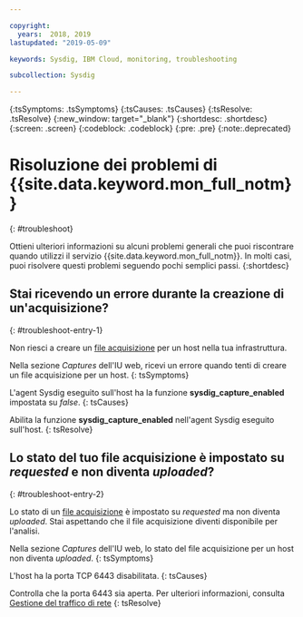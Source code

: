 ```yaml
---

copyright:
  years:  2018, 2019
lastupdated: "2019-05-09"

keywords: Sysdig, IBM Cloud, monitoring, troubleshooting

subcollection: Sysdig

---
```


{:tsSymptoms: .tsSymptoms}
{:tsCauses: .tsCauses}
{:tsResolve: .tsResolve}
{:new_window: target="_blank"}
{:shortdesc: .shortdesc}
{:screen: .screen}
{:codeblock: .codeblock}
{:pre: .pre}
{:note:.deprecated}

# Risoluzione dei problemi di {{site.data.keyword.mon_full_notm}}
{: #troubleshoot}

Ottieni ulteriori informazioni su alcuni problemi generali che puoi riscontrare quando utilizzi il servizio {{site.data.keyword.mon_full_notm}}. In molti casi, puoi risolvere questi problemi seguendo pochi semplici passi.
{:shortdesc}

## Stai ricevendo un errore durante la creazione di un'acquisizione?
{: #troubleshoot-entry-1}

Non riesci a creare un [file acquisizione](/docs/services/Monitoring-with-Sysdig/captures.html#captures) per un host nella tua infrastruttura. 

Nella sezione *Captures* dell'IU web, ricevi un errore quando tenti di creare un file acquisizione per un host.
{: tsSymptoms}

L'agent Sysdig eseguito sull'host ha la funzione **sysdig_capture_enabled** impostata su *false*.
{: tsCauses}

Abilita la funzione **sysdig_capture_enabled** nell'agent Sysdig eseguito sull'host.
{: tsResolve}


## Lo stato del tuo file acquisizione è impostato su *requested* e non diventa *uploaded*?
{: #troubleshoot-entry-2}

Lo stato di un [file acquisizione](/docs/services/Monitoring-with-Sysdig?topic=Sysdig-captures#captures) è impostato su *requested* ma non diventa *uploaded*. Stai aspettando che il file acquisizione diventi disponibile per l'analisi.

Nella sezione *Captures* dell'IU web, lo stato del file acquisizione per un host non diventa *uploaded*.
{: tsSymptoms}

L'host ha la porta TCP 6443 disabilitata.
{: tsCauses}


Controlla che la porta 6443 sia aperta. Per ulteriori informazioni, consulta [Gestione del traffico di rete](/docs/services/Monitoring-with-Sysdig?topic=Sysdig-network#network_send)
{: tsResolve}


